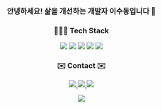 <h3 align="center">안녕하세요! 삶을 개선하는 개발자 이수동입니다 👻</h3>

<h3 align="center">🧑🏻‍💻 Tech Stack</h3>


<p align="center">
    <img src="https://img.shields.io/badge/HTML5-E34F26?style=flat-square&logo=HTML5&logoColor=white" />
    <img src="https://img.shields.io/badge/CSS3-1572B6?style=flat-square&logo=CSS3&logoColor=white" />
    <img src="https://img.shields.io/badge/JavaScript-F7DF1E?style=flat-square&logo=JavaScript&logoColor=white" />
    <img src="https://img.shields.io/badge/TypeScript-3178C6?style=flat-square&logo=TypeScript&logoColor=white" />
    <img src="https://img.shields.io/badge/ReactJS-61DAFB?style=flat-square&logo=React&logoColor=white" />
</p>

<h3 align="center"> ✉️ Contact ✉️ </h3>

<p align="center">
    <a href="https://velog.io/@tnehd1998">
        <img src="https://img.shields.io/badge/Tech%20Blog-11B48A?style=flat-square&logo=Vimeo&logoColor=white&link=https://velog.io/@tnehd1998"/>
    </a>
    <a href="https://tnehd1998.github.io/Portfolio">
        <img src="http://img.shields.io/badge/Portfolio-blueviolet?style=flat&logo=github"/>
    </a>
    <a href="https://www.instagram.com/sdleeeee/">
        <img src="https://img.shields.io/badge/Instagram-E4405F?style=flat-square&logo=Instagram&logoColor=white&link=https://www.instagram.com/sdleeeee/"/>
    </a>
</p>

<p align="center">
    <img src="https://hits.seeyoufarm.com/api/count/incr/badge.svg?url=https%3A%2F%2Fgithub.com%2Fdoputer&count_bg=%2379C83D&title_bg=%23555555&icon=ghostery.svg&icon_color=%23FFFFFF&title=hits&edge_flat=false" /> 
</p>
